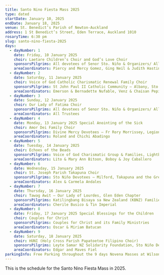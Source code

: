 ```yaml
---
title: Santo Nino Fiesta Mass 2025
type: dated
startDate: January 10, 2025
endDate: January 18, 2025
venue: St. Benedict’s Parish of Newton-Auckland
address: 1 St Benedict’s Street, Eden Terrace, Auckland 1010
rosaryTime: 6:30 pm
slug: santo-nino-fiesta-2025
days:
  - dayNumber: 1
    date: Friday, 10 January 2025
    choir: Laetare Children’s Choir and God’s Love Choir
    sponsorsPilgrims: All devotees of Senor Sto. Niño & Organizers/ All Sugbuanons (Cebuanos), Sto Niño Devotees – Papakura and Pukekohe, Waiuku, Bombay & Port Waikato, Sto Niño Devotees-Howick and Flatbush areas, Pakuranga & Dannemora
    areaCoordinators: Piercy and Mercy Gomez, Ging Neil & Judith Hastings
  - dayNumber: 2
    date: Saturday, 11 January 2025
    choir: Voice of God Catholic Charismatic Renewal Family Choir
    sponsorsPilgrims: St John Paul II Catholic Community – Albany, Sto Niño Devotees – Glenfield & Albany areas, St Thomas More, Assumpta Church Beach Haven, Sto Niño Devotees – Totara Valley & wider North Shore Areas
    areaCoordinators: Emerson & Bernadette Nufable, Venz & Chaisan Pepito
  - dayNumber: 3
    date: Sunday, 12 January 2025
    choir: Our Lady of Fatima Choir
    sponsorsPilgrims: All devotees of Senor Sto. Niño & Organizers/ All Sugbuanons (Cebuanos), Our Lady of Fatima – Meadowbank
    areaCoordinators: All Trustees
  - dayNumber: 4
    date: Monday, 13 January 2025 Special Anointing of the Sick
    choir: Amor Dei Family Choir
    sponsorsPilgrims: Divine Mercy Devotees – Fr Rory Morrissey, Legion of Mary – Filipino Praesidium, Legion of Mary – Northshore, Legion of Mary – Balmoral, Legion of Mary – National Body, Legion of Mary – South, Legion of Mary – Papatoetoe, Leyte-Samar Waraynon NZ, Devotees of the Black Nazarene, Filipino Catholic Community, Lady of Peñafrancia Devotees, Divine Mercy, Devotees, Mga Bicolanos
    areaCoordinators: Roland and Chichi Abadingo
  - dayNumber: 5
    date: Tuesday, 14 January 2025
    choir: Echoes of the Beads
    sponsorsPilgrims: Voice of God Charismatic Group & Families, Lightbringers Group, Sto Niño Devotees – Central Auckland, Sto Niño Devotees – Mt Wellington, Panmure & Ellerslie, St Pedro Calungsod Devotees NZ,Sto Niño Devotees – Danao, Cebu, Ilonggo Integrated Association Inc and Devotees of our Lady of Candelaria – Western Visayas Region VI
    areaCoordinators: Lito & Mary Ann Bitoon, Boboy & Joy Caballero
  - dayNumber: 6
    date: Wednesday, 15 January 2025
    choir: St. Joseph Parish Takapuna Choir
    sponsorsPilgrims: Sto Niño Devotees – Milford, Takapuna and the Greater North Shore Areas, Lady of La Naval and Capampangans, Knights Basketball, UCFSA Sinulog NZ basketball and officers Northshore, St. Joseph Parish Takapuna and Kangen Family
    areaCoordinators: Alex & Carmela Andales
  - dayNumber: 7
    date: Thursday, 16 January 2025
    choir: Tawag Awit – Our Lady of Lourdes, Glen Eden Chapter
    sponsorsPilgrims: Katilingbang Bisaya sa New Zealand (KBNZ) Families & Friends, Sto Niño Devotees – Inner West Auckland and Wider West Auckland, Mother of Perpetual Help Devotees – St. Benedicts, Kapatiran Prayer Fellowship
    areaCoordinators: Cherile Busico & Tin Imperial
  - dayNumber: 8
    date: Friday, 17 January 2025 Special Blessings for the Children
    choir: Couples for Christ
    sponsorsPilgrims: Couples for Christ and its Family Ministries
    areaCoordinators: Oscar & Miriam Batucan
  - dayNumber: 9
    date: Saturday, 18 January 2025
    choir: HUNI (Holy Cross Parish Papatoetoe Filipino Choir)
    sponsorsPilgrims: Leyte Samar NZ Solidarity Foundation, Sto Niño Devotees – Papakura, Sto Niño Devotees – Manurewa, Takanini & South Auckland areas, Devoteees of Our Lady of Manaoag, Devotees of Nuestra Senyora dela Soledad (Pangasinan), Sto Niño Devotees – Invercagill, Sto Niño Devotees – Palmerston North, Auckland Catholic Charismatic Renewal – Jesus Good Shepherd, St. Benedict’s Parishioners, Indian, Samoan, Korean, & Spanish Catholic groups
    areaCoordinators: Edgar and Maves Fiel
parkingInfo: Free Parking throughout the 9 days Novena Masses at Wilson’s Carpark along Alex Evans St. and St. Benedict’s St., Mondays to Fridays from 6:00 pm, Saturdays mid-day to Sunday nights. Please keep an eye on spaces marked Tenant’s Parking Only.
---
```

This is the schedule for the Santo Nino Fiesta Mass in 2025.
